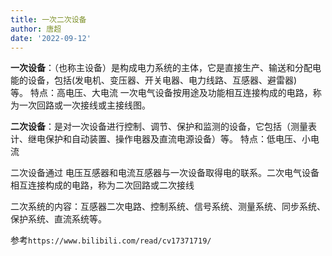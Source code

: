 ```yaml
---
title: 一次二次设备
author: 唐超
date: '2022-09-12'
---
```

**一次设备**：（也称主设备）是构成电力系统的主体，它是直接生产、输送和分配电能的设备，包括(发电机、变压器、开关电器、电力线路、互感器、避雷器)等。 特点：高电压、大电流
一次电气设备按用途及功能相互连接构成的电路，称为一次回路或一次接线或主接线图。 

**二次设备**：是对一次设备进行控制、调节、保护和监测的设备，它包括（测量表计、继电保护和自动装置、操作电器及直流电源设备）等。 特点：低电压、小电流

二次设备通过 电压互感器和电流互感器与一次设备取得电的联系。二次电气设备相互连接构成的电路，称为二次回路或二次接线 

二次系统的内容：互感器二次电路、控制系统、信号系统、测量系统、同步系统、保护系统、直流系统等。 


参考`https://www.bilibili.com/read/cv17371719/`
